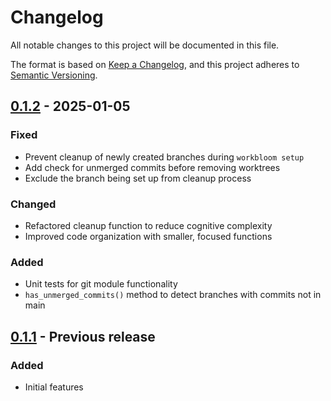 # Changelog

All notable changes to this project will be documented in this file.

The format is based on [Keep a Changelog](https://keepachangelog.com/en/1.0.0/),
and this project adheres to [Semantic Versioning](https://semver.org/spec/v2.0.0.html).

## [0.1.2] - 2025-01-05

### Fixed
- Prevent cleanup of newly created branches during `workbloom setup`
- Add check for unmerged commits before removing worktrees
- Exclude the branch being set up from cleanup process

### Changed
- Refactored cleanup function to reduce cognitive complexity
- Improved code organization with smaller, focused functions

### Added
- Unit tests for git module functionality
- `has_unmerged_commits()` method to detect branches with commits not in main

## [0.1.1] - Previous release

### Added
- Initial features

[0.1.2]: https://github.com/chaspy/workbloom/compare/v0.1.1...v0.1.2
[0.1.1]: https://github.com/chaspy/workbloom/releases/tag/v0.1.1